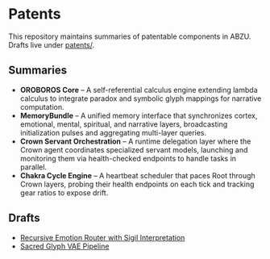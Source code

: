 # Patents

This repository maintains summaries of patentable components in ABZU. Drafts live under [patents/](patents/).

## Summaries

- **OROBOROS Core** – A self-referential calculus engine extending lambda calculus to integrate paradox and symbolic glyph mappings for narrative computation.
- **MemoryBundle** – A unified memory interface that synchronizes cortex, emotional, mental, spiritual, and narrative layers, broadcasting initialization pulses and aggregating multi-layer queries.
- **Crown Servant Orchestration** – A runtime delegation layer where the Crown agent coordinates specialized servant models, launching and monitoring them via health-checked endpoints to handle tasks in parallel.
- **Chakra Cycle Engine** – A heartbeat scheduler that paces Root through Crown layers, probing their health endpoints on each tick and tracking gear ratios to expose drift.

## Drafts

- [Recursive Emotion Router with Sigil Interpretation](patents/recursive_emotion_router_sigil_interpretation.md)
- [Sacred Glyph VAE Pipeline](patents/sacred_glyph_vae_pipeline.md)

